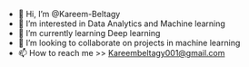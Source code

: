 - 👋 Hi, I’m @Kareem-Beltagy
- 👀 I’m interested in Data Analytics and Machine learning 
- 🌱 I’m currently learning  Deep learning
- 💞️ I’m looking to collaborate on  projects  in machine learning 
- 📫 How to reach me >> Kareembeltagy001@gmail.com

<!---
Kareem-Beltagy/Kareem-Beltagy is a ✨ special ✨ repository because its `README.md` (this file) appears on your GitHub profile.
You can click the Preview link to take a look at your changes.
--->
